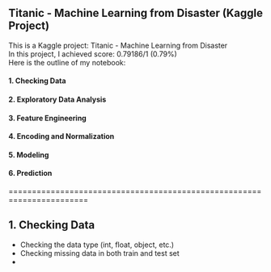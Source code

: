 ## Titanic - Machine Learning from Disaster (Kaggle Project)
This is a Kaggle project: Titanic - Machine Learning from Disaster <br>
In this project, I achieved score: 0.79186/1 (0.79%) <br>
Here is the outline of my notebook:
#### 1. Checking Data 
#### 2. Exploratory Data Analysis
#### 3. Feature Engineering
#### 4. Encoding and Normalization
#### 5. Modeling
#### 6. Prediction
=======================================================================
## 1. Checking Data
- Checking the data type (int, float, object, etc.)
- Checking missing data in both train and test set
- 
